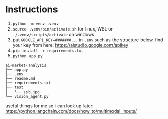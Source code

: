 # Instructions

1. `python -m venv .venv`
2. `source .venv/bin/activate.sh` for linux, WSL or `./.venv/scripts/activate` on windows
3. put `GOOGLE_API_KEY=#######...` in `.env` such as the structure below. find your key from here: https://aistudio.google.com/apikey
4. `pip install -r requirements.txt`
5. `python app.py`

```
ai-market-analysis
├── app.py
├── .env
├── readme.md
├── requirements.txt
├── test
│   └── ssb.jpg
└── vision_agent.py
```
useful things for me so i can look up later:
https://python.langchain.com/docs/how_to/multimodal_inputs/
